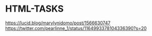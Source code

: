 # HTML-TASKS
https://lucid.blog/marylynidomo/post/1566630747
https://twitter.com/pearlinne_1/status/1164993378104336390?s=20
